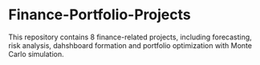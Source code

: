 # Finance-Portfolio-Projects
This repository contains 8 finance-related projects, including forecasting, risk analysis, dahshboard formation and portfolio optimization with Monte Carlo simulation.
